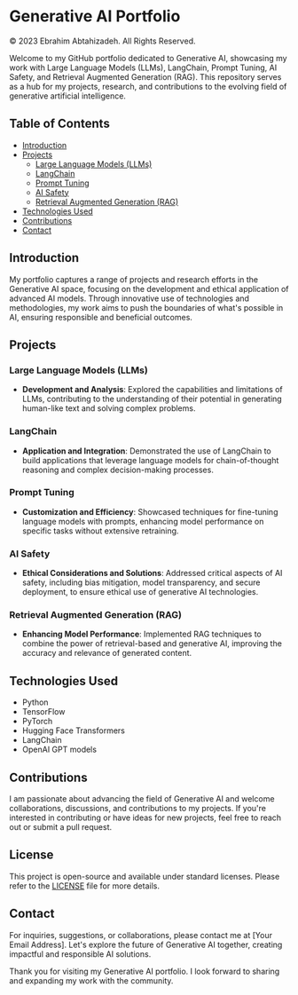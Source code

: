# Generative AI Portfolio

© 2023 Ebrahim Abtahizadeh. All Rights Reserved.

Welcome to my GitHub portfolio dedicated to Generative AI, showcasing my work with Large Language Models (LLMs), LangChain, Prompt Tuning, AI Safety, and Retrieval Augmented Generation (RAG). This repository serves as a hub for my projects, research, and contributions to the evolving field of generative artificial intelligence.

## Table of Contents

- [Introduction](#introduction)
- [Projects](#projects)
  - [Large Language Models (LLMs)](#large-language-models-llms)
  - [LangChain](#langchain)
  - [Prompt Tuning](#prompt-tuning)
  - [AI Safety](#ai-safety)
  - [Retrieval Augmented Generation (RAG)](#retrieval-augmented-generation-rag)
- [Technologies Used](#technologies-used)
- [Contributions](#contributions)
- [Contact](#contact)

## Introduction

My portfolio captures a range of projects and research efforts in the Generative AI space, focusing on the development and ethical application of advanced AI models. Through innovative use of technologies and methodologies, my work aims to push the boundaries of what's possible in AI, ensuring responsible and beneficial outcomes.

## Projects

### Large Language Models (LLMs)

- **Development and Analysis**: Explored the capabilities and limitations of LLMs, contributing to the understanding of their potential in generating human-like text and solving complex problems.

### LangChain

- **Application and Integration**: Demonstrated the use of LangChain to build applications that leverage language models for chain-of-thought reasoning and complex decision-making processes.

### Prompt Tuning

- **Customization and Efficiency**: Showcased techniques for fine-tuning language models with prompts, enhancing model performance on specific tasks without extensive retraining.

### AI Safety

- **Ethical Considerations and Solutions**: Addressed critical aspects of AI safety, including bias mitigation, model transparency, and secure deployment, to ensure ethical use of generative AI technologies.

### Retrieval Augmented Generation (RAG)

- **Enhancing Model Performance**: Implemented RAG techniques to combine the power of retrieval-based and generative AI, improving the accuracy and relevance of generated content.

## Technologies Used

- Python
- TensorFlow
- PyTorch
- Hugging Face Transformers
- LangChain
- OpenAI GPT models

## Contributions

I am passionate about advancing the field of Generative AI and welcome collaborations, discussions, and contributions to my projects. If you're interested in contributing or have ideas for new projects, feel free to reach out or submit a pull request.

## License

This project is open-source and available under standard licenses. Please refer to the [LICENSE](LICENSE) file for more details.

## Contact

For inquiries, suggestions, or collaborations, please contact me at [Your Email Address]. Let's explore the future of Generative AI together, creating impactful and responsible AI solutions.

Thank you for visiting my Generative AI portfolio. I look forward to sharing and expanding my work with the community.

